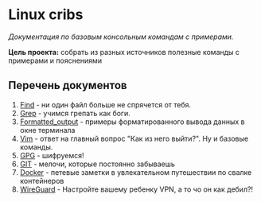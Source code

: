 # Linux cribs 

_Документация по базовым консольным командам с примерами._

__Цель проекта:__ собрать из разных источников полезные команды с примерами и пояснениями

## Перечень документов

1) [Find](/docs/Find.md) - ни один файл больше не спрячется от тебя. 
2) [Grep](/docs/Grep.md) - учимся грепать как боги.
3) [Formatted_output](/docs/Formatted_output.md) - примеры форматированного вывода данных в окне терминала
4) [Vim](/docs/Vim.md) - ответ на главный вопрос "Как из него выйти?". Ну и базовые команды.
5) [GPG](/docs/GPG.md) - шифруемся!
6) [GIT](/docs/git.md) - мелочи, которые постоянно забываешь
7) [Docker](/docs/docker.md) - петевые заметки в увлекательном путешествии по свалке контейнеров
8) [WireGuard](/docs/WireGuard.md) - Настройте вашему ребенку VPN, а то чо он как дебил?! 
